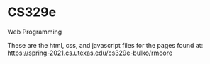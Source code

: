 # CS329e
Web Programming

These are the html, css, and javascript files for the pages found at: https://spring-2021.cs.utexas.edu/cs329e-bulko/rmoore
